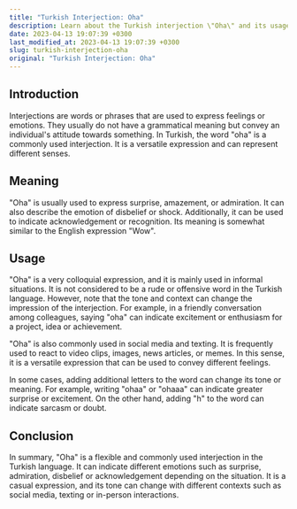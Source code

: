 ```yaml
---
title: "Turkish Interjection: Oha"
description: Learn about the Turkish interjection \"Oha\" and its usage in different situations.
date: 2023-04-13 19:07:39 +0300
last_modified_at: 2023-04-13 19:07:39 +0300
slug: turkish-interjection-oha
original: "Turkish Interjection: Oha"
---
```

## Introduction

Interjections are words or phrases that are used to express feelings or emotions. They usually do not have a grammatical meaning but convey an individual's attitude towards something. In Turkish, the word "oha" is a commonly used interjection. It is a versatile expression and can represent different senses. 

## Meaning

"Oha" is usually used to express surprise, amazement, or admiration. It can also describe the emotion of disbelief or shock. Additionally, it can be used to indicate acknowledgement or recognition. Its meaning is somewhat similar to the English expression "Wow". 

## Usage

"Oha" is a very colloquial expression, and it is mainly used in informal situations. It is not considered to be a rude or offensive word in the Turkish language. However, note that the tone and context can change the impression of the interjection. For example, in a friendly conversation among colleagues, saying "oha" can indicate excitement or enthusiasm for a project, idea or achievement.

"Oha" is also commonly used in social media and texting. It is frequently used to react to video clips, images, news articles, or memes. In this sense, it is a versatile expression that can be used to convey different feelings.

In some cases, adding additional letters to the word can change its tone or meaning. For example, writing "ohaa" or "ohaaa" can indicate greater surprise or excitement. On the other hand, adding "h" to the word can indicate sarcasm or doubt. 

## Conclusion

In summary, "Oha" is a flexible and commonly used interjection in the Turkish language. It can indicate different emotions such as surprise, admiration, disbelief or acknowledgement depending on the situation. It is a casual expression, and its tone can change with different contexts such as social media, texting or in-person interactions.